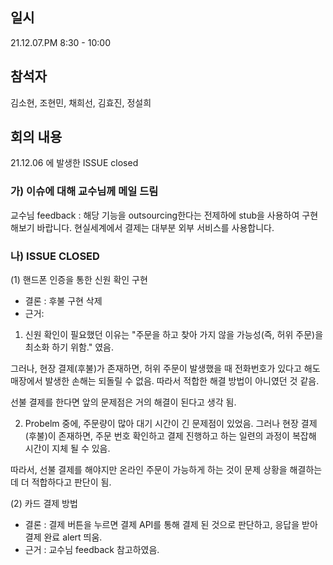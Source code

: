 ## 일시
21.12.07.PM 8:30 - 10:00
## 참석자
김소현, 조현민, 채희선, 김효진, 정설희
## 회의 내용
21.12.06 에 발생한 ISSUE closed

### 가) 이슈에 대해 교수님께 메일 드림
교수님 feedback : 해당 기능을 outsourcing한다는 전제하에 stub을 사용하여 구현해보기 바랍니다. 현실세계에서 결제는 대부분 외부 서비스를 사용합니다.

### 나) ISSUE CLOSED

(1) 핸드폰 인증을 통한 신원 확인 구현
- 결론 : 후불 구현 삭제
- 근거:
1. 신원 확인이 필요했던 이유는 "주문을 하고 찾아 가지 않을 가능성(즉, 허위 주문)을 최소화 하기 위함." 였음.

  그러나, 현장 결제(후불)가 존재하면, 허위 주문이 발생했을 때 전화번호가 있다고 해도 매장에서 발생한 손해는 되돌릴 수 없음. 따라서 적합한 해결 방법이 아니였던 것 같음.

  선불 결제를 한다면 앞의 문제점은 거의 해결이 된다고 생각 됨.

2. Probelm 중에, 주문량이 많아 대기 시간이 긴 문제점이 있었음. 그러나 현장 결제(후불)이 존재하면, 주문 번호 확인하고 결제 진행하고 하는 일련의 과정이 복잡해 시간이 지체 될 수 있음.

  따라서, 선불 결제를 해야지만 온라인 주문이 가능하게 하는 것이 문제 상황을 해결하는데 더 적합하다고 판단이 됨.

(2) 카드 결제 방법
- 결론 : 결제 버튼을 누르면 결제 API를 통해 결제 된 것으로 판단하고, 응답을 받아 결제 완료 alert 띄움.
- 근거 : 교수님 feedback 참고하였음.
